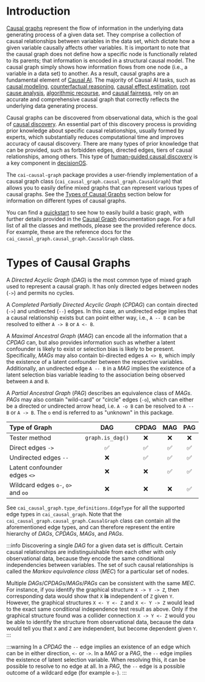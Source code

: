 # Introduction

[Causal graphs](https://youtu.be/gxA2YxkrKDg) represent the flow of information in the underlying data generating process 
of a given data set. They comprise a collection of causal relationships between variables in the data set, which dictate 
how a given variable causally affects other variables. It is important to note that the causal graph does not define how 
a specific node is functionally related to its parents; that information is encoded in a structural causal model. The 
causal graph simply shows how information flows from one node (i.e., a variable in a data set) to another. As a result, 
causal graphs are a fundamental element of [Causal AI](https://causalens.com/resources/knowledge-hub/what-is-causalai/). 
The majority of Causal AI tasks, such as [causal modeling](https://causalens.com/causalnet-state-of-the-art-structural-causal-modeling/), 
[counterfactual reasoning](https://youtu.be/NwF_gjvcKfE), [causal effect estimation](https://youtu.be/1ZR44wH9QCU), 
[root cause analysis](https://causalens.com/root-cause-analysis/), 
[algorithmic recourse](https://causalens.com/algorithmic-recourse/), and 
[causal fairness](https://causalens.com/causal-fairness/), rely on an accurate and comprehensive causal graph that 
correctly reflects the underlying data generating process.

Causal graphs can be discovered from observational data, which is the goal of 
[causal discovery](https://causalens.com/resources/knowledge-hub/discovering-causal-relationships/). An essential part of 
this discovery process is providing prior knowledge about specific causal relationships, usually formed by experts, which 
substantially reduces computational time and improves accuracy of causal discovery. There are many types of prior 
knowledge that can be provided, such as forbidden edges, directed edges, tiers of causal relationships, among others.
This type of [human-guided causal discovery](https://causalens.com/human-guided-causal-discovery/) is a key 
component in [decisionOS](https://causalens.com/decision-os/).

The `cai-causal-graph` package provides a user-friendly implementation of a causal graph class 
(`cai_causal_graph.causal_graph.CausalGraph`) that allows you to easily define mixed graphs that can represent various 
types of causal graphs. See the [Types of Causal Graphs](#types-of-causal-graphs) section below for information
on different types of causal graphs.

You can find a [quickstart](quickstart.md) to see how to easily build a basic graph, with further details provided in 
the [Causal Graph](causal_graph.md) documentation page. For a full list of all the classes and methods, please see
the provided reference docs. For example, these are the reference docs for the `cai_causal_graph.causal_graph.CausalGraph` 
class.

# Types of Causal Graphs

A _Directed Acyclic Graph_ (_DAG_) is the most common type of mixed graph used to represent a causal graph. It has
only directed edges between nodes (`->`) and permits no cycles. 

A _Completed Partially Directed Acyclic Graph_ (_CPDAG_) can contain directed (`->`) and undirected (`--`) edges.
In this case, an undirected edge implies that a causal relationship exists but can point either way, i.e., `A -- B` can be
resolved to either `A -> B` or `A <- B`.

A _Maximal Ancestral Graph_ (_MAG_) can encode all the information that a _CPDAG_ can, but also provides
information such as whether a latent confounder is likely to exist or selection bias is likely to be present. Specifically,
_MAGs_ may also contain bi-directed edges `A <> B`, which imply the existence of a latent confounder between the respective
variables. Additionally, an undirected edge `A -- B` in a _MAG_ implies the existence of a latent selection bias variable 
leading to the association being observed between `A` and `B`.

A _Partial Ancestral Graph_ (_PAG_) describes an equivalence class of _MAGs_. _PAGs_ may also contain "wild-card" or
"circle" edges (`-o`), which can either be a directed or undirected arrow head, i.e. `A -o B` can be resolved to
`A -- B` or `A -> B`. The `o` end is referred to as "unknown" in this package.

| Type of Graph                      | DAG                | CPDAG                | MAG                | PAG                |
|:-----------------------------------|:------------------:|:--------------------:|:------------------:|:------------------:|
| Tester method                      | `graph.is_dag()`   |         :x:          |        :x:         |         :x:        |
| Direct edges `->`                  | :white_check_mark: |  :white_check_mark:  | :white_check_mark: | :white_check_mark: |
| Undirected edges `--`              |        :x:         |  :white_check_mark:  | :white_check_mark: | :white_check_mark: |
| Latent confounder edges `<>`       |        :x:         |         :x:          | :white_check_mark: | :white_check_mark: |
| Wildcard edges `o-`, `o>` and `oo` |        :x:         |         :x:          |        :x:         | :white_check_mark: |

See `cai_causal_graph.type_definitions.EdgeType` for all the supported edge types in `cai_causal_graph`.
Note that the `cai_causal_graph.causal_graph.CausalGraph` class can contain all the aforementioned edge types, and 
can therefore represent the entire hierarchy of _DAGs_, _CPDAGs_, _MAGs_, and _PAGs_.

:::info
Discovering a single _DAG_ for a given data set is difficult. Certain causal relationships are indistinguishable from
each other with only observational data, because they encode the same conditional independencies between variables. 
The set of such causal relationships is called the _Markov equivalence class_ (_MEC_) for a particular set of nodes.

Multiple _DAGs_/_CPDAGs_/_MAGs_/_PAGs_ can be consistent with the same _MEC_. For instance, if you identify the
graphical structure `X -> Y -> Z`, then corresponding data would show that `X` **is** independent of `Z` given `Y`.
However, the graphical structures `X <- Y <- Z` and `X <- Y -> Z` would lead to the exact same conditional independence
test result as above. Only if the graphical structure found was a collider connection `X -> Y <- Z` would you be able to
identify the structure from observational data, because the data would tell you that `X` and `Z` are independent, but
become dependent given `Y`.
:::

:::warning
In a _CPDAG_ the `--` edge implies an existence of an edge which can be in either direction, `<-` or `->`. In a _MAG_ or
a _PAG_, the `--` edge implies the existence of latent selection variable. When resolving this, it can be possible to
resolve to no edge at all. In a _PAG_, the `--` edge is a possible outcome of a wildcard edge (for example `o-`).
:::
